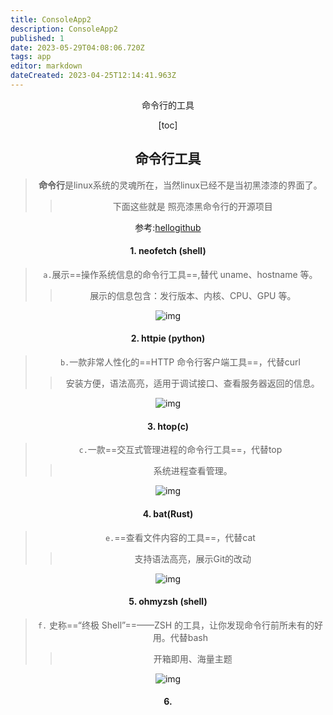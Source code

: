 ```yaml
---
title: ConsoleApp2
description: ConsoleApp2
published: 1
date: 2023-05-29T04:08:06.720Z
tags: app
editor: markdown
dateCreated: 2023-04-25T12:14:41.963Z
---
```


<center> 命令行的工具<center>

[toc]

## 命令行工具

> **命令行**是linux系统的灵魂所在，当然linux已经不是当初黑漆漆的界面了。
>
> > 下面这些就是    照亮漆黑命令行的开源项目



参考:[hellogithub](https://blog.csdn.net/a419240016/article/details/117095195)

#### 1. neofetch (shell)

> `a.`展示==操作系统信息的命令行工具==,替代 uname、hostname 等。
>
> > 展示的信息包含：发行版本、内核、CPU、GPU 等。

![img](https://img-blog.csdnimg.cn/img_convert/018f656ed8fdba5d6872b3d0c3b315d2.png)



#### 2. httpie (python)

> `b.`一款非常人性化的==HTTP 命令行客户端工具==，代替curl
>
> > 安装方便，语法高亮，适用于调试接口、查看服务器返回的信息。

![img](https://img-blog.csdnimg.cn/img_convert/066a98bc493202b0fcc32f13c24a6626.png)



#### 3. htop(c)

> `c.`一款==交互式管理进程的命令行工具==，代替top
>
> > 系统进程查看管理。

![img](https://img-blog.csdnimg.cn/img_convert/e1e71b13f70465bf63de2e7c64a70c45.png)



#### 4. bat(Rust)

> `e.`==查看文件内容的工具==，代替cat
>
> > 支持语法高亮，展示Git的改动

![img](https://img-blog.csdnimg.cn/img_convert/5a64f8103c0e4370160942089c2a9c21.png)



#### 5. ohmyzsh (shell)

> `f.` 史称==“终极 Shell”==——ZSH 的工具，让你发现命令行前所未有的好用。代替bash
>
> > 开箱即用、海量主题

![img](https://img-blog.csdnimg.cn/img_convert/71fa47b57dd36c7db044471663a4c836.png)



#### 6. 
